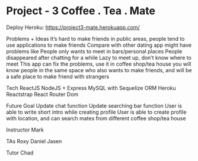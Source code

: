 # Project - 3 Coffee . Tea . Mate

Deploy
Heroku: https://project3-mate.herokuapp.com/

Problems + Ideas
It’s hard to make friends in public areas, people tend to use applications to make friends
Compare with other dating app might have problems like 
People only wants to meet in bars/personal places
People disappeared after chatting for a while
Lazy to meet up, don’t know where to meet
This app can fix the problems, use it in coffee shop/tea house you will know people in the same space who also wants to make friends, and will be a safe place to make friend with strangers


Tech 
ReactJS
NodeJS + Express
MySQL with Sequelize ORM
Heroku
Reactstrap
React Router Dom

Future Goal
Update chat function
Update searching bar function
User is able to write short intro while creating profile
User is able to create profile with location, and can search mates from different coffee shop/tea house

Instructor
Mark 

TAs
Roxy
Daniel
Jasen

Tutor
Chad 



